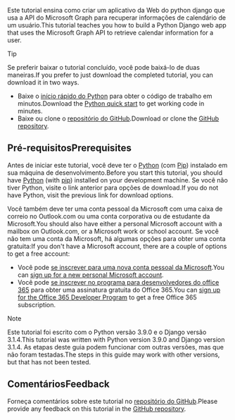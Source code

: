 <!-- markdownlint-disable MD002 MD041 -->

<span data-ttu-id="a0357-101">Este tutorial ensina como criar um aplicativo da Web do python django que usa a API do Microsoft Graph para recuperar informações de calendário de um usuário.</span><span class="sxs-lookup"><span data-stu-id="a0357-101">This tutorial teaches you how to build a Python Django web app that uses the Microsoft Graph API to retrieve calendar information for a user.</span></span>

> [!TIP]
> <span data-ttu-id="a0357-102">Se preferir baixar o tutorial concluído, você pode baixá-lo de duas maneiras.</span><span class="sxs-lookup"><span data-stu-id="a0357-102">If you prefer to just download the completed tutorial, you can download it in two ways.</span></span>
>
> - <span data-ttu-id="a0357-103">Baixe o [início rápido do Python](https://developer.microsoft.com/graph/quick-start?platform=option-Python) para obter o código de trabalho em minutos.</span><span class="sxs-lookup"><span data-stu-id="a0357-103">Download the [Python quick start](https://developer.microsoft.com/graph/quick-start?platform=option-Python) to get working code in minutes.</span></span>
> - <span data-ttu-id="a0357-104">Baixe ou clone o [repositório do GitHub](https://github.com/microsoftgraph/msgraph-training-pythondjangoapp).</span><span class="sxs-lookup"><span data-stu-id="a0357-104">Download or clone the [GitHub repository](https://github.com/microsoftgraph/msgraph-training-pythondjangoapp).</span></span>

## <a name="prerequisites"></a><span data-ttu-id="a0357-105">Pré-requisitos</span><span class="sxs-lookup"><span data-stu-id="a0357-105">Prerequisites</span></span>

<span data-ttu-id="a0357-106">Antes de iniciar este tutorial, você deve ter o [Python](https://www.python.org/) (com [Pip](https://pypi.org/project/pip/)) instalado em sua máquina de desenvolvimento.</span><span class="sxs-lookup"><span data-stu-id="a0357-106">Before you start this tutorial, you should have [Python](https://www.python.org/) (with [pip](https://pypi.org/project/pip/)) installed on your development machine.</span></span> <span data-ttu-id="a0357-107">Se você não tiver Python, visite o link anterior para opções de download.</span><span class="sxs-lookup"><span data-stu-id="a0357-107">If you do not have Python, visit the previous link for download options.</span></span>

<span data-ttu-id="a0357-108">Você também deve ter uma conta pessoal da Microsoft com uma caixa de correio no Outlook.com ou uma conta corporativa ou de estudante da Microsoft.</span><span class="sxs-lookup"><span data-stu-id="a0357-108">You should also have either a personal Microsoft account with a mailbox on Outlook.com, or a Microsoft work or school account.</span></span> <span data-ttu-id="a0357-109">Se você não tem uma conta da Microsoft, há algumas opções para obter uma conta gratuita:</span><span class="sxs-lookup"><span data-stu-id="a0357-109">If you don't have a Microsoft account, there are a couple of options to get a free account:</span></span>

- <span data-ttu-id="a0357-110">Você pode [se inscrever para uma nova conta pessoal da Microsoft](https://signup.live.com/signup?wa=wsignin1.0&rpsnv=12&ct=1454618383&rver=6.4.6456.0&wp=MBI_SSL_SHARED&wreply=https://mail.live.com/default.aspx&id=64855&cbcxt=mai&bk=1454618383&uiflavor=web&uaid=b213a65b4fdc484382b6622b3ecaa547&mkt=E-US&lc=1033&lic=1).</span><span class="sxs-lookup"><span data-stu-id="a0357-110">You can [sign up for a new personal Microsoft account](https://signup.live.com/signup?wa=wsignin1.0&rpsnv=12&ct=1454618383&rver=6.4.6456.0&wp=MBI_SSL_SHARED&wreply=https://mail.live.com/default.aspx&id=64855&cbcxt=mai&bk=1454618383&uiflavor=web&uaid=b213a65b4fdc484382b6622b3ecaa547&mkt=E-US&lc=1033&lic=1).</span></span>
- <span data-ttu-id="a0357-111">Você pode [se inscrever no programa para desenvolvedores do office 365](https://developer.microsoft.com/office/dev-program) para obter uma assinatura gratuita do Office 365.</span><span class="sxs-lookup"><span data-stu-id="a0357-111">You can [sign up for the Office 365 Developer Program](https://developer.microsoft.com/office/dev-program) to get a free Office 365 subscription.</span></span>

> [!NOTE]
> <span data-ttu-id="a0357-112">Este tutorial foi escrito com o Python versão 3.9.0 e o Django versão 3.1.4.</span><span class="sxs-lookup"><span data-stu-id="a0357-112">This tutorial was written with Python version 3.9.0 and Django version 3.1.4.</span></span> <span data-ttu-id="a0357-113">As etapas deste guia podem funcionar com outras versões, mas que não foram testadas.</span><span class="sxs-lookup"><span data-stu-id="a0357-113">The steps in this guide may work with other versions, but that has not been tested.</span></span>

## <a name="feedback"></a><span data-ttu-id="a0357-114">Comentários</span><span class="sxs-lookup"><span data-stu-id="a0357-114">Feedback</span></span>

<span data-ttu-id="a0357-115">Forneça comentários sobre este tutorial no [repositório do GitHub](https://github.com/microsoftgraph/msgraph-training-pythondjangoapp).</span><span class="sxs-lookup"><span data-stu-id="a0357-115">Please provide any feedback on this tutorial in the [GitHub repository](https://github.com/microsoftgraph/msgraph-training-pythondjangoapp).</span></span>
